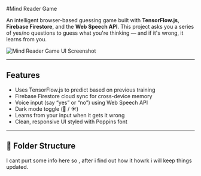 #Mind Reader Game

An intelligent browser-based guessing game built with **TensorFlow.js**, **Firebase Firestore**, and the **Web Speech API**. This project asks you a series of yes/no questions to guess what you're thinking — and if it's wrong, it learns from you.

![Mind Reader Game UI Screenshot](https://user-images.githubusercontent.com/your-github-username/project-image.png)

---

## Features

-  Uses TensorFlow.js to predict based on previous training
- Firebase Firestore cloud sync for cross-device memory
-  Voice input (say “yes” or “no”) using Web Speech API
-  Dark mode toggle (🌙 / ☀️)
-  Learns from your input when it gets it wrong
-  Clean, responsive UI styled with Poppins font

---

## 📁 Folder Structure

I cant purt some info here so , after i find out how it howrk i will keep things updated. 

